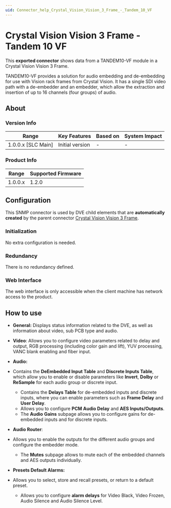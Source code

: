 ```yaml
---
uid: Connector_help_Crystal_Vision_Vision_3_Frame_-_Tandem_10_VF
---
```


# Crystal Vision Vision 3 Frame - Tandem 10 VF

This **exported connector** shows data from a TANDEM10-VF module in a Crystal Vision Vision 3 Frame.

TANDEM10-VF provides a solution for audio embedding and de-embedding for use with Vision rack frames from Crystal Vision.
It has a single SDI video path with a de-embedder and an embedder, which allow the extraction and insertion of up to 16 channels (four groups) of audio.

## About

### Version Info

| Range                | Key Features     | Based on     | System Impact     |
|----------------------|------------------|--------------|-------------------|
| 1.0.0.x [SLC Main]   | Initial version  | -            | -                 |

### Product Info

| Range     | Supported Firmware     |
|-----------|------------------------|
| 1.0.0.x   | 1.2.0                  |

## Configuration

This SNMP connector is used by DVE child elements that are **automatically created** by the parent connector [Crystal Vision Vision 3 Frame](xref:Connector_help_Crystal_Vision_Vision_3_Frame).

### Initialization

No extra configuration is needed.

### Redundancy

There is no redundancy defined.

### Web Interface

The web interface is only accessible when the client machine has network access to the product.

## How to use

- **General:** Displays status information related to the DVE, as well as information about video, sub PCB type and audio.

- **Video**: Allows you to configure video parameters related to delay and output, RGB processing (including color gain and lift), YUV processing, VANC blank enabling and fiber input.

- **Audio:**

- Contains the **DeEmbedded Input Table** and **Discrete Inputs Table**, which allow you to enable or disable parameters like **Invert**, **Dolby** or **ReSample** for each audio group or discrete input.
  - Contains the **Delays Table** for de-embedded inputs and discrete inputs, where you can enable parameters such as **Frame Delay** and **User Delay**.
  - Allows you to configure **PCM Audio Delay** and **AES Inputs/Outputs**.
  - The **Audio** **Gains** subpage allows you to configure gains for de-embedded inputs and for discrete inputs.

- **Audio Router**:

- Allows you to enable the outputs for the different audio groups and configure the embedder mode.
  - The **Mutes** subpage allows to mute each of the embedded channels and AES outputs individually.

- **Presets Default Alarms:**

- Allows you to select, store and recall presets, or return to a default preset.
  - Allows you to configure **alarm delays** for Video Black, Video Frozen, Audio Silence and Audio Silence Level.
